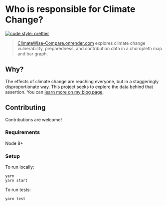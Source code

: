 # Who is responsible for Climate Change?
[![code style: prettier](https://img.shields.io/badge/code_style-prettier-ff69b4.svg?style=flat-square)](https://github.com/prettier/prettier)


> [ClimateWise-Compare.onrender.com](https://climatewise-compare.onrender.com/) explores climate change vulnerability, preparedness, and contribution data in a choropleth map and bar graph.

## Why?

The effects of climate change are reaching everyone, but in a staggeringly disproportionate way. This project seeks to explore the data behind that assertion. You can [learn more on my blog page](https://climatechronicle.in).

## Contributing

Contributions are welcome!

### Requirements

Node 8+

### Setup
To run locally:
```
yarn
yarn start
```

To run tests:
```
yarn test
```
